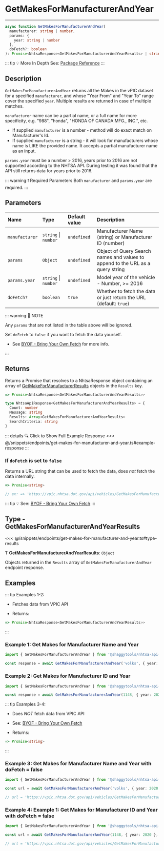 # GetMakesForManufacturerAndYear

---

```typescript
async function GetMakesForManufacturerAndYear(
  manufacturer: string | number,
  params: {
    year: string | number
  },
  doFetch?: boolean
): Promise<NhtsaResponse<GetMakesForManufacturerAndYearResults> | string>
```

::: tip :bulb: More In Depth
See: [Package Reference](../../typedoc/modules/api_endpoints_GetMakesForManufacturerAndYear)
:::

## Description

`GetMakesForManufacturerAndYear` returns all the Makes in the vPIC dataset for a specified
`manufacturer`, and whose "Year From" and "Year To" range cover the specified `year`. Multiple
results are returned in case of multiple matches.

`manufacturer` name can be a partial name, or a full name for more specificity, e.g. "988",
"honda", "HONDA OF CANADA MFG., INC.", etc.

- If supplied `manufacturer` is a number - method will do exact match on Manufacturer's Id.
- If supplied `manufacturer` is a string - it will look for manufacturers whose name is LIKE the
  provided name. It accepts a partial manufacturer name as an input.

`params.year` must be a number > 2016, years prior to 2016 are not supported according to the
NHTSA API. During testing it was found that the API still returns data for years prior to 2016.

::: warning :exclamation: Required Parameters
Both `manufacturer` and `params.year` are required.
:::

## Parameters

| Name           | Type                 | Default value | Description                                                                    |
| :------------- | :------------------- | :------------ | :----------------------------------------------------------------------------- |
| `manufacturer` | `string` \| `number` | `undefined`   | Manufacturer Name (string) or Manufacturer ID (number)                         |
| `params`       | `Object`             | `undefined`   | Object of Query Search names and values to append to the URL as a query string |
| `params.year`  | `string` \| `number` | `undefined`   | Model year of the vehicle - Number, >= 2016                                    |
| `doFetch?`     | `boolean`            | `true`        | Whether to fetch the data or just return the URL (default: `true`)             |

::: warning 📝 NOTE

Any `params` that are not listed in the table above will be ignored.

Set `doFetch` to `false` if you want to fetch the data yourself.

- See [BYOF - Bring Your Own Fetch](../../guide/bring-your-own-fetch.md#option-1-set-dofetch-to-false)
  for more info.

:::

## Returns

Returns a Promise that resolves to a NhtsaResponse object containing an array of
[GetMakeForManufacturerResults](#type-getmakesformanufacturerandyearresults) objects in the
`Results` key.

```typescript
=> Promise<NhtsaResponse<GetMakesForManufacturerAndYearResults>>
```

```typescript
type NhtsaApiResponse<GetMakesForManufacturerAndYearResults> = {
  Count: number
  Message: string
  Results: Array<GetMakesForManufacturerAndYearResults>
  SearchCriteria: string
}
```

::: details :mag: Click to Show Full Example Response
<<< @/snippets/endpoints/get-makes-for-manufacturer-and-year.ts#example-response
:::

### If `doFetch` is set to `false`

Returns a URL string that can be used to fetch the data, does _not_ fetch the data internally.

```typescript
=> Promise<string>

// ex: => 'https://vpic.nhtsa.dot.gov/api/vehicles/GetMakesForManufacturerAndYear/volks?year=2020&format=json'
```

::: tip :bulb: See: [BYOF - Bring Your Own Fetch](../../guide/bring-your-own-fetch.md#option-1-set-dofetch-to-false)
:::

## Type - GetMakesForManufacturerAndYearResults

<<< @/snippets/endpoints/get-makes-for-manufacturer-and-year.ts#type-results

Ƭ **GetMakesForManufacturerAndYearResults**: `Object`

Objects returned in the `Results` array of `GetMakesForManufacturerAndYear` endpoint response.

## Examples

::: tip Examples 1-2:

- Fetches data from VPIC API

- Returns:

```typescript
=> Promise<NhtsaResponse<GetMakesForManufacturerAndYearResults>>
```

:::

### Example 1: Get Makes for Manufacturer Name and Year

```ts
import { GetMakesForManufacturerAndYear } from '@shaggytools/nhtsa-api-wrapper'

const response = await GetMakesForManufacturerAndYear('volks', { year: 2020 })
```

### Example 2: Get Makes for Manufacturer ID and Year

```ts
import { GetMakesForManufacturerAndYear } from '@shaggytools/nhtsa-api-wrapper'

const response = await GetMakesForManufacturerAndYear(1148, { year: 2020 })
```

::: tip Examples 3-4:

- Does _NOT_ fetch data from VPIC API

- See: [BYOF - Bring Your Own Fetch](../../guide/bring-your-own-fetch.md#option-1-set-dofetch-to-false)

- Returns:

```typescript
=> Promise<string>
```

:::

### Example 3: Get Makes for Manufacturer Name and Year with doFetch = false

```ts
import { GetMakesForManufacturerAndYear } from '@shaggytools/nhtsa-api-wrapper'

const url = await GetMakesForManufacturerAndYear('volks', { year: 2020 }, false)

// url = 'https://vpic.nhtsa.dot.gov/api/vehicles/GetMakesForManufacturerAndYear/volks?year=2020&format=json'
```

### Example 4: Example 1: Get Makes for Manufacturer ID and Year with doFetch = false

```ts
import { GetMakesForManufacturerAndYear } from '@shaggytools/nhtsa-api-wrapper'

const url = await GetMakesForManufacturerAndYear(1148, { year: 2020 }, false)

// url = 'https://vpic.nhtsa.dot.gov/api/vehicles/GetMakesForManufacturerAndYear/1148?year=2020&format=json'
```
